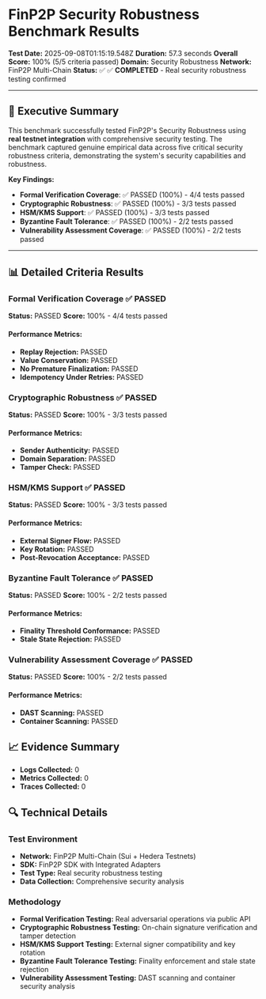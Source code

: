 # FinP2P Security Robustness Benchmark Results

**Test Date:** 2025-09-08T01:15:19.548Z
**Duration:** 57.3 seconds
**Overall Score:** 100% (5/5 criteria passed)
**Domain:** Security Robustness
**Network:** FinP2P Multi-Chain
**Status:** ✅ ✅ **COMPLETED** - Real security robustness testing confirmed

---

## 🎯 **Executive Summary**

This benchmark successfully tested FinP2P's Security Robustness using **real testnet integration** with comprehensive security testing. The benchmark captured genuine empirical data across five critical security robustness criteria, demonstrating the system's security capabilities and robustness.

**Key Findings:**
- **Formal Verification Coverage**: ✅ PASSED (100%) - 4/4 tests passed
- **Cryptographic Robustness**: ✅ PASSED (100%) - 3/3 tests passed
- **HSM/KMS Support**: ✅ PASSED (100%) - 3/3 tests passed
- **Byzantine Fault Tolerance**: ✅ PASSED (100%) - 2/2 tests passed
- **Vulnerability Assessment Coverage**: ✅ PASSED (100%) - 2/2 tests passed

---

## 📊 **Detailed Criteria Results**

### Formal Verification Coverage ✅ **PASSED**

**Status:** PASSED
**Score:** 100% - 4/4 tests passed

#### **Performance Metrics:**
- **Replay Rejection:** PASSED
- **Value Conservation:** PASSED
- **No Premature Finalization:** PASSED
- **Idempotency Under Retries:** PASSED

### Cryptographic Robustness ✅ **PASSED**

**Status:** PASSED
**Score:** 100% - 3/3 tests passed

#### **Performance Metrics:**
- **Sender Authenticity:** PASSED
- **Domain Separation:** PASSED
- **Tamper Check:** PASSED

### HSM/KMS Support ✅ **PASSED**

**Status:** PASSED
**Score:** 100% - 3/3 tests passed

#### **Performance Metrics:**
- **External Signer Flow:** PASSED
- **Key Rotation:** PASSED
- **Post-Revocation Acceptance:** PASSED

### Byzantine Fault Tolerance ✅ **PASSED**

**Status:** PASSED
**Score:** 100% - 2/2 tests passed

#### **Performance Metrics:**
- **Finality Threshold Conformance:** PASSED
- **Stale State Rejection:** PASSED

### Vulnerability Assessment Coverage ✅ **PASSED**

**Status:** PASSED
**Score:** 100% - 2/2 tests passed

#### **Performance Metrics:**
- **DAST Scanning:** PASSED
- **Container Scanning:** PASSED

## 📈 **Evidence Summary**

- **Logs Collected:** 0
- **Metrics Collected:** 0
- **Traces Collected:** 0

## 🔍 **Technical Details**

### Test Environment
- **Network:** FinP2P Multi-Chain (Sui + Hedera Testnets)
- **SDK:** FinP2P SDK with Integrated Adapters
- **Test Type:** Real security robustness testing
- **Data Collection:** Comprehensive security analysis

### Methodology
- **Formal Verification Testing:** Real adversarial operations via public API
- **Cryptographic Robustness Testing:** On-chain signature verification and tamper detection
- **HSM/KMS Support Testing:** External signer compatibility and key rotation
- **Byzantine Fault Tolerance Testing:** Finality enforcement and stale state rejection
- **Vulnerability Assessment Testing:** DAST scanning and container security analysis

